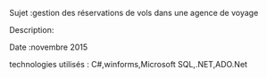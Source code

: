 Sujet :gestion des réservations de vols dans une agence de voyage

Description:

Date :novembre 2015

technologies utilisés : C#,winforms,Microsoft SQL,.NET,ADO.Net

